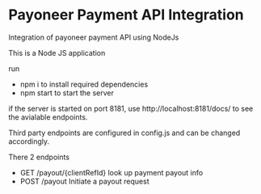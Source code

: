 # Payoneer Payment API Integration
Integration of payoneer payment API using NodeJs

This is a Node JS application

run 
- npm i to install required dependencies
- npm start to start the server

if the server is started on port 8181, use http://localhost:8181/docs/ to see the avialable endpoints.

Third party endpoints are configured in config.js and can be changed accordingly.

There 2 endpoints
- GET /payout/{clientRefId} look up payment payout info
- POST /payout Initiate a payout request
